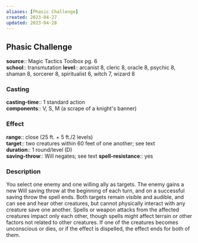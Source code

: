 ```yaml
---
aliases: [Phasic Challenge]
created: 2023-04-27
updated: 2023-04-28
---
```


## Phasic Challenge

**source**:: Magic Tactics Toolbox pg. 6  
**school**:: transmutation
**level**:: arcanist 8, cleric 8, oracle 8, psychic 8, shaman 8, sorcerer 8, spiritualist 6, witch 7, wizard 8

### Casting

**casting-time**:: 1 standard action  
**components**:: V, S, M (a scrape of a knight's banner)

### Effect

**range**:: close (25 ft. + 5 ft./2 levels)  
**target**:: two creatures within 60 feet of one another; see text  
**duration**:: 1 round/level (D)  
**saving-throw**:: Will negates; see text
**spell-resistance**:: yes

### Description

You select one enemy and one willing ally as targets. The enemy gains a new Will saving throw at the beginning of each turn, and on a successful saving throw the spell ends. Both targets remain visible and audible, and can see and hear other creatures, but cannot physically interact with any creature save one another. Spells or weapon attacks from the affected creatures impact only each other, though spells might affect terrain or other factors not related to other creatures. If one of the creatures becomes unconscious or dies, or if the effect is dispelled, the effect ends for both of them.
